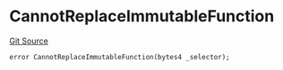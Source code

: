 # CannotReplaceImmutableFunction
[Git Source](https://github.com/thrackle-io/rules-protocol/blob/49ab19f6a1a98efed1de2dc532ff3da9b445a7cb/src/economic/ruleProcessor/RuleProcessorDiamondLib.sol)


```solidity
error CannotReplaceImmutableFunction(bytes4 _selector);
```

